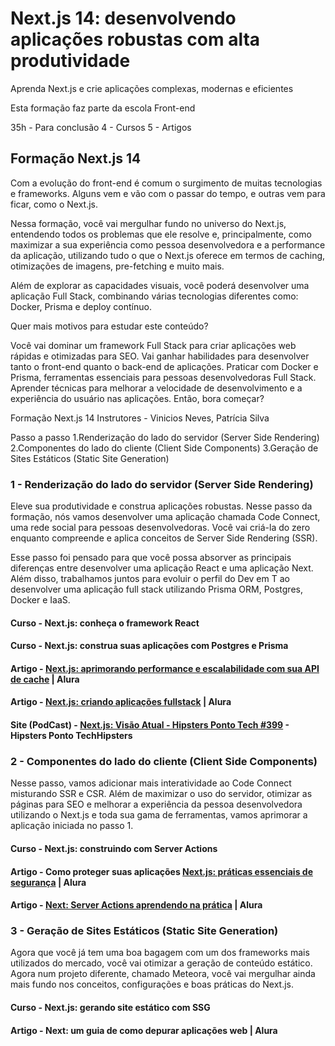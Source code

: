 # Next.js 14: desenvolvendo aplicações robustas com alta produtividade

Aprenda Next.js e crie aplicações complexas, modernas e eficientes

Esta formação faz parte da escola Front-end

35h - Para conclusão
4 - Cursos
5 - Artigos

## Formação Next.js 14

Com a evolução do front-end é comum o surgimento de muitas tecnologias e frameworks. Alguns vem e vão com o passar do tempo, e outras vem para ficar, como o Next.js.

Nessa formação, você vai mergulhar fundo no universo do Next.js, entendendo todos os problemas que ele resolve e, principalmente, como maximizar a sua experiência como pessoa desenvolvedora e a performance da aplicação, utilizando tudo o que o Next.js oferece em termos de caching, otimizações de imagens, pre-fetching e muito mais.

Além de explorar as capacidades visuais, você poderá desenvolver uma aplicação Full Stack, combinando várias tecnologias diferentes como: Docker, Prisma e deploy contínuo.

Quer mais motivos para estudar este conteúdo?

Você vai dominar um framework Full Stack para criar aplicações web rápidas e otimizadas para SEO.
Vai ganhar habilidades para desenvolver tanto o front-end quanto o back-end de aplicações.
Praticar com Docker e Prisma, ferramentas essenciais para pessoas desenvolvedoras Full Stack.
Aprender técnicas para melhorar a velocidade de desenvolvimento e a experiência do usuário nas aplicações.
Então, bora começar?

Formação Next.js 14
Instrutores - Vinicios Neves, Patrícia Silva

Passo a passo
1.Renderização do lado do servidor (Server Side Rendering)
2.Componentes do lado do cliente (Client Side Components)
3.Geração de Sites Estáticos (Static Site Generation)

### 1 - Renderização do lado do servidor (Server Side Rendering)

Eleve sua produtividade e construa aplicações robustas. Nesse passo da formação, nós vamos desenvolver uma aplicação chamada Code Connect, uma rede social para pessoas desenvolvedoras. Você vai criá-la do zero enquanto compreende e aplica conceitos de Server Side Rendering (SSR).

Esse passo foi pensado para que você possa absorver as principais diferenças entre desenvolver uma aplicação React e uma aplicação Next. Além disso, trabalhamos juntos para evoluir o perfil do Dev em T ao desenvolver uma aplicação full stack utilizando Prisma ORM, Postgres, Docker e IaaS.

#### Curso - Next.js: conheça o framework React

#### Curso - Next.js: construa suas aplicações com Postgres e Prisma

#### Artigo - [Next.js: aprimorando performance e escalabilidade com sua API de cache](https://www.alura.com.br/artigos/api-next-js) | Alura

#### Artigo - [Next.js: criando aplicações fullstack](https://www.alura.com.br/artigos/aplicacoes-fullstack) | Alura

#### Site (PodCast) - [Next.js: Visão Atual - Hipsters Ponto Tech #399](https://www.hipsters.tech/next-js-visao-atual-hipsters-ponto-tech-399/) - Hipsters Ponto TechHipsters

### 2 - Componentes do lado do cliente (Client Side Components)

Nesse passo, vamos adicionar mais interatividade ao Code Connect misturando SSR e CSR. Além de maximizar o uso do servidor, otimizar as páginas para SEO e melhorar a experiência da pessoa desenvolvedora utilizando o Next.js e toda sua gama de ferramentas, vamos aprimorar a aplicação iniciada no passo 1.

#### Curso - Next.js: construindo com Server Actions

#### Artigo - Como proteger suas aplicações [Next.js: práticas essenciais de segurança](https://www.alura.com.br/artigos/nextjs-seguranca) | Alura

#### Artigo - [Next: Server Actions aprendendo na prática](https://www.alura.com.br/artigos/next-server-actions-aprendendo-pratica) | Alura

### 3 - Geração de Sites Estáticos (Static Site Generation)

Agora que você já tem uma boa bagagem com um dos frameworks mais utilizados do mercado, você vai otimizar a geração de conteúdo estático. Agora num projeto diferente, chamado Meteora, você vai mergulhar ainda mais fundo nos conceitos, configurações e boas práticas do Next.js.

#### Curso - Next.js: gerando site estático com SSG

#### Artigo - Next: um guia de como depurar aplicações web | Alura
